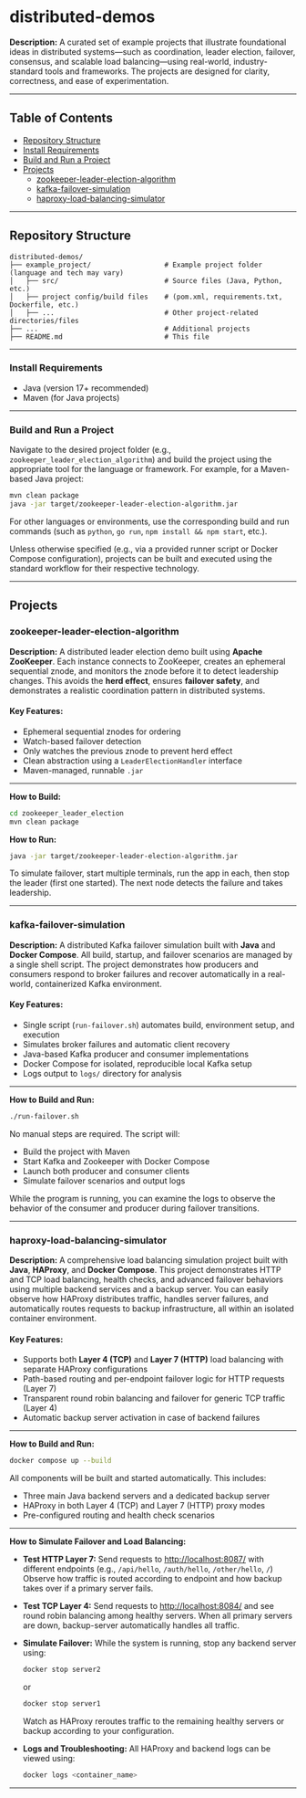 # distributed-demos

**Description:**
A curated set of example projects that illustrate foundational ideas in distributed systems—such as coordination, leader election, failover, consensus, and scalable load balancing—using real-world, industry-standard tools and frameworks. The projects are designed for clarity, correctness, and ease of experimentation.

---

## Table of Contents

* [Repository Structure](#repository-structure)
* [Install Requirements](#install-requirements)
* [Build and Run a Project](#build-and-run-a-project)
* [Projects](#projects)
  * [zookeeper\-leader\-election\-algorithm](#zookeeper-leader-election-algorithm)
  * [kafka\-failover\-simulation](#kafka\-failover\-simulation)
  * [haproxy\-load\-balancing\-simulator](#haproxy\-load\-balancing\-simulator)
  
---

## Repository Structure

```plaintext
distributed-demos/
├── example_project/                  # Example project folder (language and tech may vary)
│   ├── src/                          # Source files (Java, Python, etc.)
│   ├── project config/build files    # (pom.xml, requirements.txt, Dockerfile, etc.)
│   ├── ...                           # Other project-related directories/files
├── ...                               # Additional projects
├── README.md                         # This file
```

---

### Install Requirements

* Java (version 17+ recommended)
* Maven (for Java projects)

---

### Build and Run a Project
Navigate to the desired project folder (e.g., `zookeeper_leader_election_algorithm`) and build the project using the appropriate tool for the language or framework. For example, for a Maven-based Java project:

```bash
mvn clean package
java -jar target/zookeeper-leader-election-algorithm.jar
```

For other languages or environments, use the corresponding build and run commands (such as `python`, `go run`, `npm install && npm start`, etc.).

Unless otherwise specified (e.g., via a provided runner script or Docker Compose configuration), projects can be built and executed using the standard workflow for their respective technology.

---

## Projects

### zookeeper\-leader\-election\-algorithm

**Description:**
A distributed leader election demo built using **Apache ZooKeeper**.
Each instance connects to ZooKeeper, creates an ephemeral sequential znode, and monitors the znode before it to detect leadership changes.
This avoids the **herd effect**, ensures **failover safety**, and demonstrates a realistic coordination pattern in distributed systems.

#### Key Features:

* Ephemeral sequential znodes for ordering
* Watch-based failover detection
* Only watches the previous znode to prevent herd effect
* Clean abstraction using a `LeaderElectionHandler` interface
* Maven-managed, runnable `.jar`

---

**How to Build:**

```bash
cd zookeeper_leader_election
mvn clean package
```

**How to Run:**

```bash
java -jar target/zookeeper-leader-election-algorithm.jar
```

To simulate failover, start multiple terminals, run the app in each, then stop the leader (first one started).
The next node detects the failure and takes leadership.

---

### kafka-failover-simulation

**Description:**
A distributed Kafka failover simulation built with **Java** and **Docker Compose**.
All build, startup, and failover scenarios are managed by a single shell script.
The project demonstrates how producers and consumers respond to broker failures and recover automatically in a real-world, containerized Kafka environment.

#### Key Features:

* Single script (`run-failover.sh`) automates build, environment setup, and execution
* Simulates broker failures and automatic client recovery
* Java-based Kafka producer and consumer implementations
* Docker Compose for isolated, reproducible local Kafka setup
* Logs output to `logs/` directory for analysis

---

**How to Build and Run:**

```bash
./run-failover.sh
```

No manual steps are required. The script will:

* Build the project with Maven
* Start Kafka and Zookeeper with Docker Compose
* Launch both producer and consumer clients
* Simulate failover scenarios and output logs

While the program is running, you can examine the logs to observe the behavior of the consumer and producer during failover transitions.

---

### haproxy-load-balancing-simulator

**Description:**
A comprehensive load balancing simulation project built with **Java**, **HAProxy**, and **Docker Compose**.
This project demonstrates HTTP and TCP load balancing, health checks, and advanced failover behaviors using multiple backend services and a backup server.
You can easily observe how HAProxy distributes traffic, handles server failures, and automatically routes requests to backup infrastructure, all within an isolated container environment.

#### Key Features:

* Supports both **Layer 4 (TCP)** and **Layer 7 (HTTP)** load balancing with separate HAProxy configurations
* Path-based routing and per-endpoint failover logic for HTTP requests (Layer 7)
* Transparent round robin balancing and failover for generic TCP traffic (Layer 4)
* Automatic backup server activation in case of backend failures
---

**How to Build and Run:**

```bash
docker compose up --build
```

All components will be built and started automatically. This includes:

* Three main Java backend servers and a dedicated backup server
* HAProxy in both Layer 4 (TCP) and Layer 7 (HTTP) proxy modes
* Pre-configured routing and health check scenarios

---

**How to Simulate Failover and Load Balancing:**

* **Test HTTP Layer 7:**
  Send requests to [http://localhost:8087/](http://localhost:8087/) with different endpoints (e.g., `/api/hello`, `/auth/hello`, `/other/hello`, `/`)
  Observe how traffic is routed according to endpoint and how backup takes over if a primary server fails.

* **Test TCP Layer 4:**
  Send requests to [http://localhost:8084/](http://localhost:8084/) and see round robin balancing among healthy servers.
  When all primary servers are down, backup-server automatically handles all traffic.

* **Simulate Failover:**
  While the system is running, stop any backend server using:

  ```bash
  docker stop server2
  ```

  or

  ```bash
  docker stop server1
  ```

  Watch as HAProxy reroutes traffic to the remaining healthy servers or backup according to your configuration.

* **Logs and Troubleshooting:**
  All HAProxy and backend logs can be viewed using:

  ```bash
  docker logs <container_name>
  ```

---
